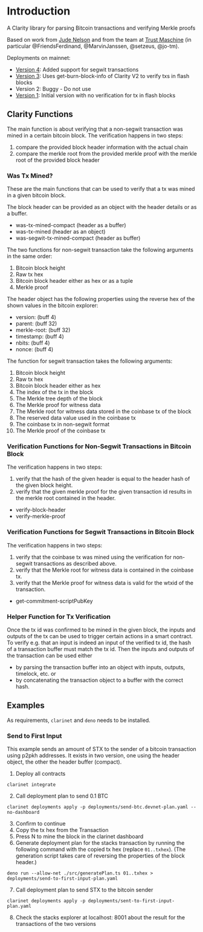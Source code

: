 # Introduction
A Clarity library for parsing Bitcoin transactions and verifying Merkle proofs 

Based on work from [Jude Nelson](https://github.com/jcnelson/clarity-bitcoin) and from the team at [Trust Maschine](https://github.com/Trust-Machines/stacks-sbtc/tree/main/sbtc-mini) (in particular @FriendsFerdinand, @MarvinJanssen, @setzeus, @jo-tm).

Deployments on mainnet:
* [Version 4](https://explorer.hiro.so/txid/0x7442d23307f2d7e9ec67eb1d63d643321cdc8bb603a375888f9c1f5bed9fb5d8?chain=mainnet): Added support for segwit transactions
* [Version 3](https://explorer.hiro.so/txid/0xd493b9ada8899be8773d3f55b21d300ef83ac5c0dd38c8a4dd52a295bd71d539?chain=mainnet): Uses get-burn-block-info of Clarity V2 to verify txs in flash blocks
* Version 2: Buggy - Do not use 
* [Version 1](https://explorer.hiro.so/txid/0x8b112f2b50c1fa864997b7496aaad1e3940700309a3fdcc6c07f1c6f8b9cfb7b?chain=mainnet): Initial version with no verification for tx in flash blocks

## Clarity Functions

The main function is about verifying that a non-segwit transaction was mined in a certain bitcoin block. The verification happens in two steps:
1. compare the provided block header information with the actual chain
2. compare the merkle root from the provided merkle proof with the merkle root of the provided block header

### Was Tx Mined?
These are the main functions that can be used to verify that a tx was mined in a given bitcoin block.

The block header can be provided as an object with the header details or as a buffer.

* was-tx-mined-compact (header as a buffer)
* was-tx-mined (header as an object)
* was-segwit-tx-mined-compact (header as buffer) 

The two functions for non-segwit transaction take the following arguments in the same order:
1. Bitcoin block height
2. Raw tx hex
3. Bitcoin block header either as hex or as a tuple
4. Merkle proof

The header object has the following properties using the reverse hex of the shown values in the bitcoin explorer:
- version: (buff 4)
- parent: (buff 32)
- merkle-root: (buff 32)
- timestamp: (buff 4)
- nbits: (buff 4)
- nonce: (buff 4) 
  
The function for segwit transaction takes the following arguments:
1. Bitcoin block height
2. Raw tx hex
3. Bitcoin block header either as hex
4. The index of the tx in the block
5. The Merkle tree depth of the block
6. The Merkle proof for witness data
7. The Merkle root for witness data stored in the coinbase tx of the block
8. The reserved data value used in the coinbase tx
9. The coinbase tx in non-segwit format
10. The Merkle proof of the coinbase tx

### Verification Functions for Non-Segwit Transactions in Bitcoin Block

The verification happens in two steps:
1. verify that the hash of the given header is equal to the header hash of the given block height.
2. verify that the given merkle proof for the given transaction id results in the merkle root contained in the header.
  
* verify-block-header
* verify-merkle-proof

### Verification Functions for Segwit Transactions in Bitcoin Block

The verification happens in two steps:
1. verify that the coinbase tx was mined using the verification for non-segwit transactions as described above.
2. verify that the Merkle root for witness data is contained in the coinbase tx.
3. verify that the Merkle proof for witness data is valid for the wtxid of the transaction.
   
* get-commitment-scriptPubKey
  
### Helper Function for Tx Verification
Once the tx id was confirmed to be mined in the given block, the inputs and outputs of the tx can be used to trigger certain actions in a smart contract. To verify e.g. that an input is indeed an input of the verified tx id, the hash of a transaction buffer must match the tx id. Then the inputs and outputs of the transaction can be used either
* by parsing the transaction buffer into an object with inputs, outputs, timelock, etc. or
* by concatenating the transaction object to a buffer with the correct hash.

## Examples

As requirements, `clarinet` and `deno` needs to be installed.
### Send to First Input
This example sends an amount of STX to the sender of a bitcoin transaction using p2pkh addresses. It exists in two version, one using the header object, the other the header buffer (compact).

1. Deploy all contracts 
```
clarinet integrate
```
2. Call deployment plan to send 0.1 BTC
```
clarinet deployments apply -p deployments/send-btc.devnet-plan.yaml --no-dashboard
```
3. Confirm to continue
4. Copy the tx hex from the Transaction
5. Press N to mine the block in the clarinet dashboard
6. Generate deployment plan for the stacks transaction by running the following command with the copied tx hex (replace `01..txhex`). (The generation script takes care of reversing the properties of the block header.)
```
deno run --allow-net ./src/generatePlan.ts 01..txhex > deployments/send-to-first-input-plan.yaml
```
7. Call deployment plan to send STX to the bitcoin sender
```
clarinet deployments apply -p deployments/sent-to-first-input-plan.yaml
```
8.  Check the stacks explorer at localhost: 8001 about the result for the transactions of the two versions
